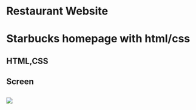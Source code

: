 <h1>Restaurant Website<h1>

Starbucks homepage with html/css

<h2>HTML,CSS<h2>

<h2> Screen <h2>

![](Sb.gif)
